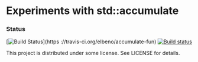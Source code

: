# Experiments with std::accumulate

### Status
[![Build Status](https://travis-ci.org/elbeno/accumulate-experiments.svg?branch=master)](https
://travis-ci.org/elbeno/accumulate-fun)
[![Build status](https://ci.appveyor.com/api/projects/status/PROJECT_ID?svg=true)](https://ci.appveyor.com/project/elbeno/accumulate-fun)

This project is distributed under some license. See LICENSE for details.
